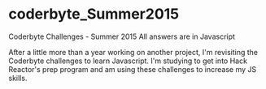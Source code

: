 # coderbyte_Summer2015
Coderbyte Challenges - Summer 2015
All answers are in Javascript

After a little more than a year working on another project, I'm revisiting the Coderbyte challenges to learn Javascript. I'm studying to get into Hack Reactor's prep program and am using these challenges to increase my JS skills.
